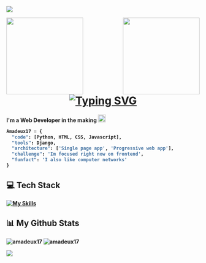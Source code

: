 <!--Social-->
<a href="https://www.linkedin.com/in/alfredocarias17"><img src="https://img.shields.io/badge/AlfredoCarías-0077B5?style=for-the-badge&logo=linkedin&logoColor=white"></a> 
<!--Welcome-->
<p>
  <img src="https://media3.giphy.com/media/v1.Y2lkPTc5MGI3NjExaXAyNnF2bTJoYmh5NTI2ZnhtN3hncnp5NDJoZ2IxZ2kzbjg0YnRmeSZlcD12MV9pbnRlcm5hbF9naWZfYnlfaWQmY3Q9cw/ywEDfMxosa4pXUa2F3/giphy.webp" align="left" width="200">
    
  <img src="https://media4.giphy.com/media/v1.Y2lkPTc5MGI3NjExZ3hwa25lOXUwY2t4dDFmMjc2cXFtZWlrYWVnbzZncXhieTNjNGRnNCZlcD12MV9pbnRlcm5hbF9naWZfYnlfaWQmY3Q9cw/LzCo6J60UMfOEHq7je/giphy.webp" align="right" width="200">

<h1 align="center">
  <a href="https://git.io/typing-svg"><img src="https://readme-typing-svg.herokuapp.com?font=Pacifico&size=80&duration=2500&pause=2000&color=FFAC1C&background=5BBC3900&center=true&vCenter=true&height=175&lines=%C2%A1Welcome!" alt="Typing SVG" /></a>
</h1>
</p>

<!--
<p><em>Systems Enginner at <a href="https://www.umg.edu.gt">UMG</a><img src="https://media.giphy.com/media/fYSnHlufseco8Fh93Z/giphy.gif" width="30"></br>
</p>
-->

<strong>I'm a Web Developer in the making 
<img src="https://i.imgur.com/sobKDSQ.gif" width=20>


```python
Amadeux17 =	{
  "code": [Python, HTML, CSS, Javascript],
  "tools": Django,
  "architecture": ['Single page app', 'Progressive web app'],
  "challenge": 'Im focused right now on frontend',
  "funfact": 'I also like computer networks'
}
```

<!--Languages-->
## 💻 Tech Stack

[![My Skills](https://skillicons.dev/icons?i=python,django,js,html,css,git,raspberrypi)](https://skillicons.dev)

## 📊 My Github Stats

<p>
  <img src="https://github-readme-stats.vercel.app/api?username=Amadeux17&theme=calm&show_icons=true&hide_border=true&count_private=true" alt="amadeux17" align="center">
  <img src="https://github-readme-stats.vercel.app/api/top-langs/?username=Amadeux17&theme=calm&hide_border=true&layout=compact" alt="amadeux17" align="center">
</p>

![](https://komarev.com/ghpvc/?username=Amadeux17&color=orange&abbreviated=true)
